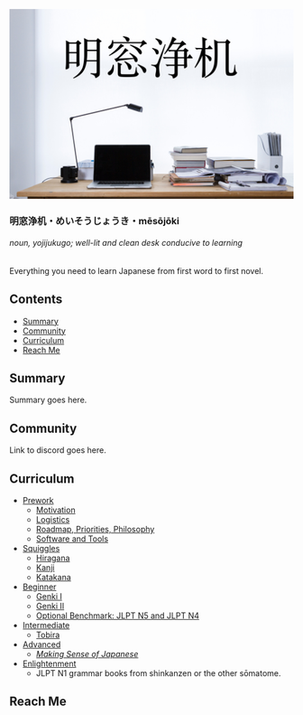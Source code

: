 ![Mēsōjōki Title Image](images/meisoujouki.jpg)
<h3>明窓浄机・めいそうじょうき・mēsōjōki</h3>
<h6>noun, yojijukugo; well-lit and clean desk conducive to learning</h6>
<p>Everything you need to learn Japanese from first word to first novel.</p>

## Contents
- [Summary](#summary)
- [Community](#community)
- [Curriculum](#curriculum)
- [Reach Me](#reach-me)

## Summary
Summary goes here.

## Community
Link to discord goes here.

## Curriculum
- [Prework]()
  - [Motivation]()
  - [Logistics]()
  - [Roadmap, Priorities, Philosophy]()
  - [Software and Tools]()
- [Squiggles]()
  - [Hiragana]()
  - [Kanji]()
  - [Katakana]()
- [Beginner]()
  - [Genki I]()
  - [Genki II]()
  - [Optional Benchmark: JLPT N5 and JLPT N4]()
- [Intermediate]()
  - [Tobira]()
- [Advanced]()
  - [*Making Sense of Japanese*]()
- [Enlightenment]()
  - JLPT N1 grammar books from shinkanzen or the other sōmatome.

## Reach Me

